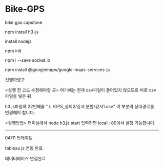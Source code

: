 # Bike-GPS
bike gps capstone

npm install h3-js

install nodejs

npm init

npm i --save socket.io

npm install @googlemaps/google-maps-services-js

진행하였고

<실행 전 코드 수정해야할 곳>
여기에는 현재 csv파일이 들어있지 않으므로
따로 csv 파일을 넣은 뒤 

h3.js파일의 22번째줄 "./../GPS_성의2/강서 분할/강서1.csv" 이 부분의 상대경로를 변경해야 합니다.

<실행방법>
터미널에서 
node h3.js start
입력하면 local : 80에서 실행 가능합니다.

-----------------

04/11 업데이트

tableau js 연동 완료.

데이터베이스 연결완료
